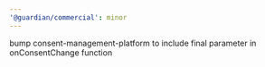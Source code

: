 ```yaml
---
'@guardian/commercial': minor
---
```


bump consent-management-platform to include final parameter in onConsentChange function
